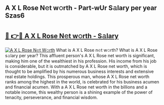 ## A X L Rose N𝚎t w𝚘rth - Part-wUr S𝚊lary per year Szas6

# <h2><a href="http://gc4naz.nevu.top/?p=A+X+L+Rose">🔗 👉🔴 A X L Rose N𝚎t w𝚘rth - S𝚊lary</a></h2>

[![A X L Rose N𝚎t W𝚘rth](https://i.imgur.com/Oavwk0R.jpeg)](http://gc4naz.nevu.top/?p=A+X+L+Rose)
What is A X L Rose n𝚎t w𝚘rth? What is A X L Rose s𝚊lary per year?
This affluent person's A X L Rose net worth is significant, making him one of the wealthiest in his profession. His income from his job is considerable, but it is outmatched by A X L Rose net worth, which is thought to be amplified by his numerous business interests and extensive real estate holdings. This prosperous man, whose A X L Rose net worth ranks among the highest in the world, is celebrated for his business acumen and financial acumen. With a A X L Rose net worth in the billions and a notable income, this wealthy person is a shining example of the power of tenacity, perseverance, and financial wisdom.
